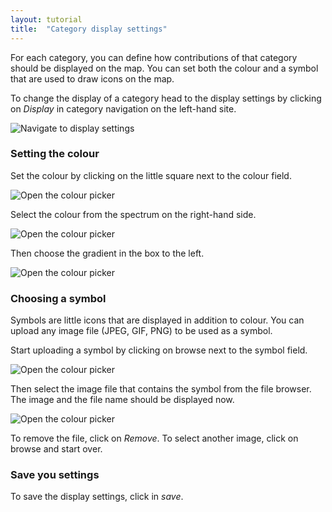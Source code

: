 ```yaml
---
layout: tutorial
title:  "Category display settings"
---
```


For each category, you can define how contributions of that category should be displayed on the map. You can set both the colour and a symbol that are used to draw icons on the map. 

To change the display of a category head to the display settings by clicking on _Display_ in category navigation on the left-hand site.

![Navigate to display settings](img/category-display-settings-01.png)

### Setting the colour

Set the colour by clicking on the little square next to the colour field.

![Open the colour picker](img/category-display-settings-02.png)

Select the colour from the spectrum on the right-hand side.

![Open the colour picker](img/category-display-settings-03.png)

Then choose the gradient in the box to the left.

![Open the colour picker](img/category-display-settings-04.png)

### Choosing a symbol

Symbols are little icons that are displayed in addition to colour. You can upload any image file (JPEG, GIF, PNG) to be used as a symbol.

Start uploading a symbol by clicking on browse next to the symbol field.

![Open the colour picker](img/category-display-settings-05.png)

Then select the image file that contains the symbol from the file browser. The image and the file name should be displayed now.

![Open the colour picker](img/category-display-settings-06.png)

To remove the file, click on _Remove_. To select another image, click on browse and start over.

### Save you settings

To save the display settings, click in _save_.
